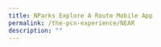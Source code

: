 ```yaml
---
title: NParks Explore A Route Mobile App
permalink: /the-pcn-experience/NEAR
description: ""
---
```


